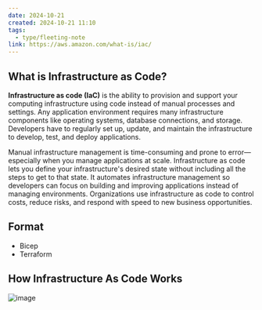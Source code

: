 ```yaml
---
date: 2024-10-21
created: 2024-10-21 11:10
tags:
  - type/fleeting-note
link: https://aws.amazon.com/what-is/iac/
---
```

## What is Infrastructure as Code?
**Infrastructure as code (IaC)** is the ability to provision and support your computing infrastructure using code instead of manual processes and settings. Any application environment requires many infrastructure components like operating systems, database connections, and storage. Developers have to regularly set up, update, and maintain the infrastructure to develop, test, and deploy applications. 

Manual infrastructure management is time-consuming and prone to error—especially when you manage applications at scale. Infrastructure as code lets you define your infrastructure's desired state without including all the steps to get to that state. It automates infrastructure management so developers can focus on building and improving applications instead of managing environments. Organizations use infrastructure as code to control costs, reduce risks, and respond with speed to new business opportunities.

## Format
- Bicep
- Terraform

## How Infrastructure As Code Works
![image](https://www.altexsoft.com/static/blog-post/2023/11/2fdb241f-32bc-4c4b-aed4-f5836063dbad.jpg)